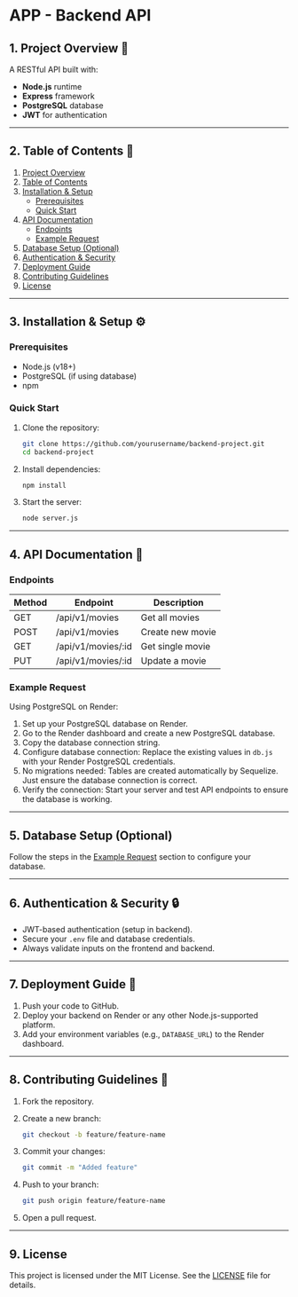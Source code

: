 # APP - Backend API

## 1. Project Overview 🚀

A RESTful API built with:

- **Node.js** runtime
- **Express** framework
- **PostgreSQL** database
- **JWT** for authentication

---

## 2. Table of Contents 📑

1. [Project Overview](#1-project-overview-🚀)
2. [Table of Contents](#2-table-of-contents-📑)
3. [Installation & Setup](#3-installation--setup-⚙️)
   - [Prerequisites](#prerequisites)
   - [Quick Start](#quick-start)
4. [API Documentation](#4-api-documentation-📖)
   - [Endpoints](#endpoints)
   - [Example Request](#example-request)
5. [Database Setup (Optional)](#5-database-setup-optional)
6. [Authentication & Security](#6-authentication--security-🔒)
7. [Deployment Guide](#7-deployment-guide-🚀)
8. [Contributing Guidelines](#8-contributing-guidelines-🤝)
9. [License](#9-license)

---

## 3. Installation & Setup ⚙️

### Prerequisites

- Node.js (v18+)
- PostgreSQL (if using database)
- npm

### Quick Start

1. Clone the repository:

   ```bash
   git clone https://github.com/yourusername/backend-project.git
   cd backend-project
   ```

2. Install dependencies:

   ```bash
   npm install
   ```

3. Start the server:

   ```bash
   node server.js
   ```

---

## 4. API Documentation 📖

### Endpoints

| Method | Endpoint           | Description      |
| ------ | ------------------ | ---------------- |
| GET    | /api/v1/movies     | Get all movies   |
| POST   | /api/v1/movies     | Create new movie |
| GET    | /api/v1/movies/:id | Get single movie |
| PUT    | /api/v1/movies/:id | Update a movie   |

### Example Request

Using PostgreSQL on Render:

1. Set up your PostgreSQL database on Render.
2. Go to the Render dashboard and create a new PostgreSQL database.
3. Copy the database connection string.
4. Configure database connection:
   Replace the existing values in `db.js` with your Render PostgreSQL credentials.
5. No migrations needed:
   Tables are created automatically by Sequelize. Just ensure the database connection is correct.
6. Verify the connection:
   Start your server and test API endpoints to ensure the database is working.

---

## 5. Database Setup (Optional)

Follow the steps in the [Example Request](#example-request) section to configure your database.

---

## 6. Authentication & Security 🔒

- JWT-based authentication (setup in backend).
- Secure your `.env` file and database credentials.
- Always validate inputs on the frontend and backend.

---

## 7. Deployment Guide 🚀

1. Push your code to GitHub.
2. Deploy your backend on Render or any other Node.js-supported platform.
3. Add your environment variables (e.g., `DATABASE_URL`) to the Render dashboard.

---

## 8. Contributing Guidelines 🤝

1. Fork the repository.
2. Create a new branch:

   ```bash
   git checkout -b feature/feature-name
   ```

3. Commit your changes:

   ```bash
   git commit -m "Added feature"
   ```

4. Push to your branch:

   ```bash
   git push origin feature/feature-name
   ```

5. Open a pull request.

---

## 9. License

This project is licensed under the MIT License. See the [LICENSE](LICENSE) file for details.
